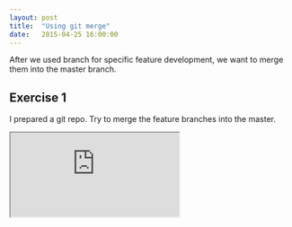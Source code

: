 ```yaml
---
layout: post
title:  "Using git merge"
date:   2015-04-25 16:00:00
---
```


After we used branch for specific feature development, we want to merge them into the master branch.

## Exercise 1

I prepared a git repo. Try to merge the feature branches into the master.

<iframe src='http://beginning-git-sandbox.herokuapp.com/?case=-git-merge'></iframe>